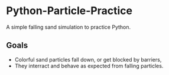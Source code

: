 # Python-Particle-Practice
A simple falling sand simulation to practice Python.

## Goals
- Colorful sand particles fall down, or get blocked by barriers,
- They interract and behave as expected from falling particles.
